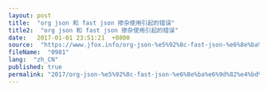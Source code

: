 ```yaml
---
layout: post
title:  "org json 和 fast json 掺杂使用引起的错误"
title2:  "org json 和 fast json 掺杂使用引起的错误"
date:   2017-01-01 23:51:21  +0800
source:  "https://www.jfox.info/org-json-%e5%92%8c-fast-json-%e6%8e%ba%e6%9d%82%e4%bd%bf%e7%94%a8%e5%bc%95%e8%b5%b7%e7%9a%84%e9%94%99%e8%af%af.html"
fileName:  "0981"
lang:  "zh_CN"
published: true
permalink: "2017/org-json-%e5%92%8c-fast-json-%e6%8e%ba%e6%9d%82%e4%bd%bf%e7%94%a8%e5%bc%95%e8%b5%b7%e7%9a%84%e9%94%99%e8%af%af.html"
---
```



